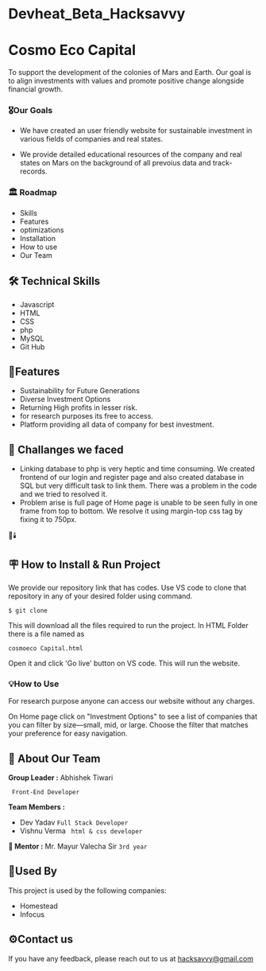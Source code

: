 # Devheat_Beta_Hacksavvy

# Cosmo Eco Capital
To support the development of the colonies of Mars and 
Earth. Our goal is to align investments with values and promote positive change alongside financial growth.





### 🎖️Our Goals
* We have created an user friendly website for sustainable investment in various fields of companies and real states.
+ We provide detailed educational resources of the company and real states on Mars on the background of all prevoius data and track-records.

### 🏛️ Roadmap
- Skills
- Features
- optimizations
- Installation
- How to use
- Our Team 

## 🛠 Technical Skills
- Javascript
- HTML
- CSS
- php
- MySQL
- Git Hub



## 🎯Features

- Sustainability for Future Generations
- Diverse Investment Options
- Returning High profits in lesser risk.
- for research purposes its free to access.
- Platform providing all data of company for best investment.


## 🧩 Challanges we faced
- Linking database to php is very heptic and time consuming. We created frontend of our login and register page and also created database in SQL but very difficult task to link them. There was a problem in the code and we  tried to resolved it.
- Problem arise is full page of Home page is unable to be seen fully in one frame from top to bottom. We resolve it using margin-top css tag by fixing it to 750px. 

🔗🕯️
## 🪧 How to Install & Run Project
We provide our repository link that has codes.
Use VS code to clone that repository in any of your desired folder using command.
```
$ git clone 
```
This will download all the files required to run the project.
In HTML Folder there is a file named as
```
cosmoeco Capital.html
```
Open it and click 'Go live' button on VS code.
This will run the website.

### 💡How to Use 
For research purpose anyone can access our website without any charges.

On Home page click on "Investment Options" to see a list of companies that you can filter by size—small, mid, or large. Choose the filter that matches your preference for easy navigation.





## 🚀 About Our Team ##
**Group Leader :**    Abhishek Tiwari

  ` Front-End Developer`

**Team Members :** 

- Dev Yadav 
`Full Stack Developer`
- Vishnu Verma
` html & css developer`

**💎 Mentor :**  Mr. Mayur Valecha Sir
`3rd year`

## 🐤Used By

This project is used by the following companies:

- Homestead
- Infocus
## ⚙️Contact us

If you have any feedback, please reach out to us at hacksavvy@gmail.com
